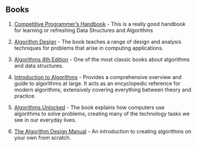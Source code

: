 ## Books
1. [Competitive Programmer’s Handbook](https://cses.fi/book/book.pdf) - This is a really good handbook for learning or refreshing Data Structures and Algorithms  

2. [Algorithm Design](https://www.goodreads.com/book/show/145055.Algorithm_Design) - The book teaches a range of design and analysis techniques for problems that arise in computing applications.

3. [Algorithms 4th Edition](https://www.amazon.com/Algorithms-Algorithms_4-Robert-Sedgewick-ebook/dp/B004P8J1NA) - One of the most classic books about algorithms and data structures.

4. [Introduction to Algorithms](https://www.amazon.com/gp/product/0262033844/) - Provides a comprehensive overview and guide to algorithms at large. It acts as an encyclopedic reference for modern algorithms, extensively covering everything between theory and practice.

5. [Algorithms Unlocked](https://www.amazon.com/gp/product/0262518805/) - The book explains how computers use algorithms to solve problems, creating many of the technology tasks we see in our everyday lives.

6. [The Algorithm Design Manual](https://www.amazon.com/Algorithm-Design-Manual-Steven-Skiena/dp/1849967202/) - An introduction to creating algorithms on your own from scratch.